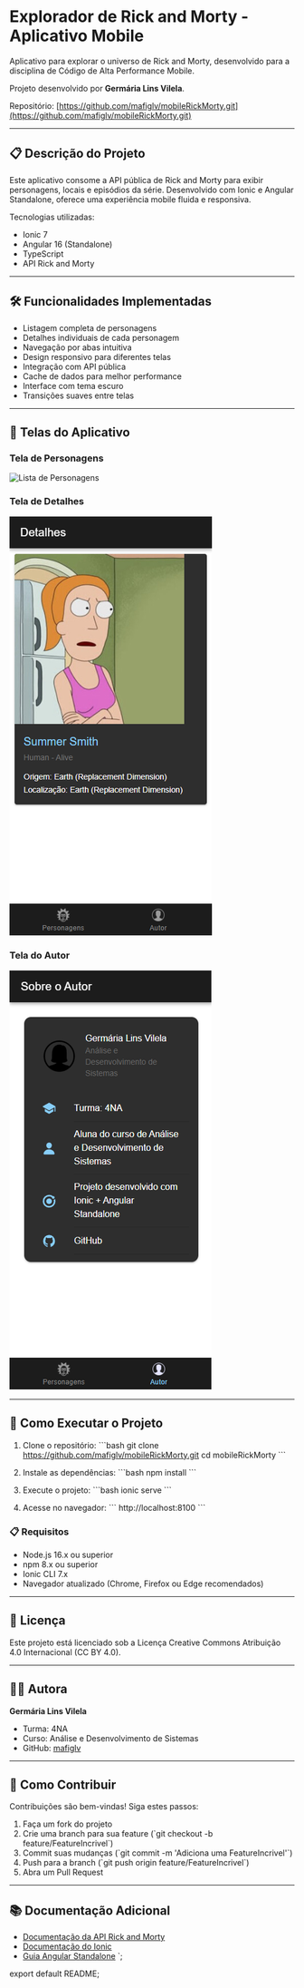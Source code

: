 # Explorador de Rick and Morty - Aplicativo Mobile

Aplicativo para explorar o universo de Rick and Morty, desenvolvido para a disciplina de Código de Alta Performance Mobile.

Projeto desenvolvido por **Germária Lins Vilela**.

Repositório: [https://github.com/mafiglv/mobileRickMorty.git](https://github.com/mafiglv/mobileRickMorty.git)

---

## 📋 Descrição do Projeto
Este aplicativo consome a API pública de Rick and Morty para exibir personagens, locais e episódios da série. Desenvolvido com Ionic e Angular Standalone, oferece uma experiência mobile fluida e responsiva.

Tecnologias utilizadas:
- Ionic 7
- Angular 16 (Standalone)
- TypeScript
- API Rick and Morty

---

## 🛠 Funcionalidades Implementadas

- Listagem completa de personagens
- Detalhes individuais de cada personagem
- Navegação por abas intuitiva
- Design responsivo para diferentes telas
- Integração com API pública
- Cache de dados para melhor performance
- Interface com tema escuro
- Transições suaves entre telas

---

## 📱 Telas do Aplicativo 

### Tela de Personagens
![Lista de Personagens](personagens.png)

### Tela de Detalhes
![Detalhes do Personagem](screenshots/detalhes.png)

### Tela do Autor
![Sobre o Autor](screenshots/autor.png)

---

## 🚀 Como Executar o Projeto

1. Clone o repositório:
   \`\`\`bash
   git clone https://github.com/mafiglv/mobileRickMorty.git
   cd mobileRickMorty
   \`\`\`

2. Instale as dependências:
   \`\`\`bash
   npm install
   \`\`\`

3. Execute o projeto:
   \`\`\`bash
   ionic serve
   \`\`\`

4. Acesse no navegador:
   \`\`\`
   http://localhost:8100
   \`\`\`

### 📋 Requisitos
- Node.js 16.x ou superior
- npm 8.x ou superior
- Ionic CLI 7.x
- Navegador atualizado (Chrome, Firefox ou Edge recomendados)

---

## 📝 Licença

Este projeto está licenciado sob a Licença Creative Commons Atribuição 4.0 Internacional (CC BY 4.0).

---

## 👩‍💻 Autora

**Germária Lins Vilela**  
- Turma: 4NA  
- Curso: Análise e Desenvolvimento de Sistemas  
- GitHub: [mafiglv](https://github.com/mafiglv)  

---

## 🤝 Como Contribuir

Contribuições são bem-vindas! Siga estes passos:

1. Faça um fork do projeto
2. Crie uma branch para sua feature (\`git checkout -b feature/FeatureIncrivel\`)
3. Commit suas mudanças (\`git commit -m 'Adiciona uma FeatureIncrivel'\`)
4. Push para a branch (\`git push origin feature/FeatureIncrivel\`)
5. Abra um Pull Request

---

## 📚 Documentação Adicional

- [Documentação da API Rick and Morty](https://rickandmortyapi.com/documentation)
- [Documentação do Ionic](https://ionicframework.com/docs)
- [Guia Angular Standalone](https://angular.io/guide/standalone-components)
`;

export default README;
